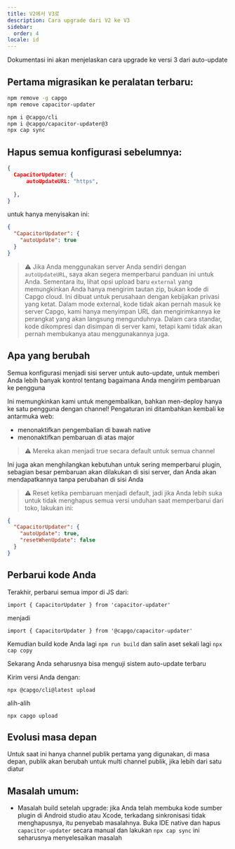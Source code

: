 ```yaml
---
title: V2에서 V3로
description: Cara upgrade dari V2 ke V3
sidebar:
  order: 4
locale: id
---
```


Dokumentasi ini akan menjelaskan cara upgrade ke versi 3 dari auto-update

## Pertama migrasikan ke peralatan terbaru:

```bash
npm remove -g capgo
npm remove capacitor-updater

npm i @capgo/cli
npm i @capgo/capacitor-updater@3
npx cap sync
```

## Hapus semua konfigurasi sebelumnya:

```json
{
  CapacitorUpdater: {
      autoUpdateURL: "https",
      
  },
}
```

untuk hanya menyisakan ini:

```json
{
  "CapacitorUpdater": {
    "autoUpdate": true
  }
}
```

> ⚠️ Jika Anda menggunakan server Anda sendiri dengan `autoUpdateURL`, saya akan segera memperbarui panduan ini untuk Anda. Sementara itu, lihat opsi upload baru `external` yang memungkinkan Anda hanya mengirim tautan zip, bukan kode di Capgo cloud. Ini dibuat untuk perusahaan dengan kebijakan privasi yang ketat. Dalam mode external, kode tidak akan pernah masuk ke server Capgo, kami hanya menyimpan URL dan mengirimkannya ke perangkat yang akan langsung mengunduhnya. Dalam cara standar, kode dikompresi dan disimpan di server kami, tetapi kami tidak akan pernah membukanya atau menggunakannya juga.

## Apa yang berubah

Semua konfigurasi menjadi sisi server untuk auto-update, untuk memberi Anda lebih banyak kontrol tentang bagaimana Anda mengirim pembaruan ke pengguna

Ini memungkinkan kami untuk mengembalikan, bahkan men-deploy hanya ke satu pengguna dengan channel! Pengaturan ini ditambahkan kembali ke antarmuka web:

* menonaktifkan pengembalian di bawah native
* menonaktifkan pembaruan di atas major

> ⚠️ Mereka akan menjadi true secara default untuk semua channel

Ini juga akan menghilangkan kebutuhan untuk sering memperbarui plugin, sebagian besar pembaruan akan dilakukan di sisi server, dan Anda akan mendapatkannya tanpa perubahan di sisi Anda

> ⚠️ Reset ketika pembaruan menjadi default, jadi jika Anda lebih suka untuk tidak menghapus semua versi unduhan saat memperbarui dari toko, lakukan ini:

```json
{
  "CapacitorUpdater": {
    "autoUpdate": true,
    "resetWhenUpdate": false
  }
}
```

## Perbarui kode Anda

Terakhir, perbarui semua impor di JS dari:

```
import { CapacitorUpdater } from 'capacitor-updater'
```

menjadi

```
import { CapacitorUpdater } from '@capgo/capacitor-updater'
```

Kemudian build kode Anda lagi `npm run build` dan salin aset sekali lagi `npx cap copy`

Sekarang Anda seharusnya bisa menguji sistem auto-update terbaru

Kirim versi Anda dengan:

```
npx @capgo/cli@latest upload
```

alih-alih

```
npx capgo upload
```

## Evolusi masa depan

Untuk saat ini hanya channel publik pertama yang digunakan, di masa depan, publik akan berubah untuk multi channel publik, jika lebih dari satu diatur

## Masalah umum:

* Masalah build setelah upgrade: jika Anda telah membuka kode sumber plugin di Android studio atau Xcode, terkadang sinkronisasi tidak menghapusnya, itu penyebab masalahnya. Buka IDE native dan hapus `capacitor-updater` secara manual dan lakukan `npx cap sync` ini seharusnya menyelesaikan masalah